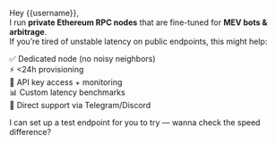 Hey {{username}},  
I run **private Ethereum RPC nodes** that are fine-tuned for **MEV bots & arbitrage**.  
If you’re tired of unstable latency on public endpoints, this might help:

✅ Dedicated node (no noisy neighbors)  
⚡ <24h provisioning  
🔑 API key access + monitoring  
📊 Custom latency benchmarks  
🤝 Direct support via Telegram/Discord

I can set up a test endpoint for you to try — wanna check the speed difference?
